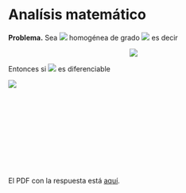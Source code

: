 # Analísis matemático

**Problema.** Sea <img src="https://render.githubusercontent.com/render/math?math=f:\mathbb R^d \backslash \{0\} \longrightarrow \mathbb R "> homogénea de grado <img src="https://render.githubusercontent.com/render/math?math=\gamma \in \mathbb R"> es decir

<p align="center">
        <img src="https://render.githubusercontent.com/render/math?math=f(tx)=t^\gamma f(x) \quad x\in \mathbb R^d \backslash \{0\}, \ t>0.">
</p>
        
Entonces si <img src="https://render.githubusercontent.com/render/math?math=f"> es diferenciable

<p aling="center">
        <img src="https://render.githubusercontent.com/render/math?math=<x,\nabla f(x)>=\gamma \nabla f(x).">
</p>

<object data="https://github.com/pavelflores/Analisis/blob/master/Funcion_homogenea.pdf" type="application/pdf" width="700px" height="700px">
    <embed src="https://github.com/pavelflores/Analisis/blob/master/Funcion_homogenea.pdf">
        <p>El PDF con la respuesta está <a href="https://github.com/pavelflores/Analisis/blob/master/Funcion_homogenea.pdf"> aquí</a>.</p>
    </embed>
</object>
